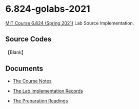 # 6.824-golabs-2021
[MIT Course 6.824 (Spring 2021)](https://pdos.csail.mit.edu/6.824/) Lab Source Implementation.

## Source Codes

【Blank】

## Documents

-   [The Course Notes](./docs/notes/)

-   [The Lab Implementation Records](./docs/labs/)

-   [The Preparation Readings](./docs/readings/)

